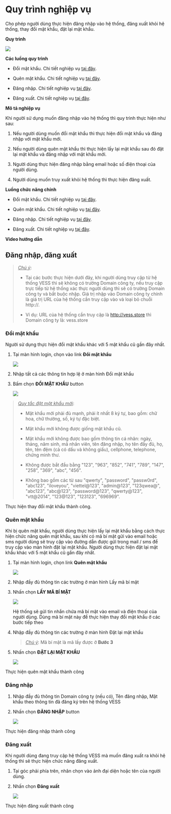 # Quy trình nghiệp vụ

Cho phép người dùng thực hiện đăng nhập vào hệ thống, đăng xuất khỏi hệ thống, thay đổi mật khẩu, đặt lại mật khẩu.

**Quy trình**

![](picture/PIC_DW_Login-QuyTrinh.png)

**Các luồng quy trình**

* Đổi mật khẩu. Chi tiết nghiệp vụ <u>[tại đây](#oi-mat-khau)</u>.

* Quên mật khẩu. Chi tiết nghiệp vụ <u>[tại đây](#quen-mat-khau)</u>.

* Đăng nhập. Chi tiết nghiệp vụ <u>[tại đây](#ang-nhap)</u>.

* Đăng xuất. Chi tiết nghiệp vụ <u>[tại đây](#ang-xuat)</u>.


**Mô tả nghiệp vụ**

Khi người sử dụng muốn đăng nhập vào hệ thống thì quy trình thực hiện như sau:

1. Nếu người dùng muốn đổi mật khẩu thì thực hiện đổi mật khẩu và đăng nhập với mật khẩu mới.

2. Nếu người dùng quên mật khẩu thì thực hiện lấy lại mật khẩu sau đó đặt lại mật khẩu và đăng nhập với mật khẩu mới.

3. Người dùng thực hiện đăng nhập bằng email hoặc số điện thoại của người dùng.

4. Người dùng muốn truy xuất khỏi hệ thống thì thực hiện đăng xuất.

**Luồng chức năng chính**

* Đổi mật khẩu. Chi tiết nghiệp vụ <u>[tại đây](#oi-mat-khau)</u>.

* Quên mật khẩu. Chi tiết nghiệp vụ <u>[tại đây](#quen-mat-khau)</u>.

* Đăng nhập. Chi tiết nghiệp vụ <u>[tại đây](#ang-nhap)</u>.

* Đăng xuất. Chi tiết nghiệp vụ <u>[tại đây](#ang-xuat)</u>.

**Video hướng dẫn**

## **Đăng nhập, đăng xuất**

 > *<u>Chú ý</u>*:
 >
 > - Tại các bước thực hiện dưới đây, khi người dùng truy cập từ hệ thống VESS thì sẽ không có trường Domain công ty, nếu truy cập trực tiếp từ hệ thống xác thực người dùng thì sẽ có trường Domain công ty và bắt buộc nhập. Giá trị nhập vào Domain công ty chính là giá trị URL của hệ thống cần truy cập vào và loại bỏ chuỗi http://.
 >
 > - Ví dụ: URL của hệ thống cần truy cập là http://vess.store thì Domain công ty là: vess.store
 
### **Đổi mật khẩu**

Người sử dụng thực hiện đổi mật khẩu khác với 5 mật khẩu cũ gần đây nhất.

1. Tại màn hình login, chọn vào link **Đổi mật khẩu**

    ![](picture/PIC_DW_Login-DoiMatKhau_1.png)

2. Nhập tất cả các thông tin hợp lệ ở màn hình Đổi mật khẩu

3. Bấm chọn **ĐỔI MẬT KHẨU** button

    ![](picture/PIC_DW_Login-DoiMatKhau_2_3.png)

> *<u>Quy tắc đặt mật khẩu mới</u>*:
>
> - Mật khẩu mới phải đủ mạnh, phải ít nhất 8 ký tự, bao gồm: chữ hoa, chữ thường, số, ký tự đặc biệt.
>
> - Mật khẩu mới không được giống mật khẩu cũ.
>
> - Mật khẩu mới không được bao gồm thông tin cá nhân: ngày, tháng, năm sinh, mã nhân viên, tên đăng nhập, họ tên đầy đủ, họ, tên, tên đệm (cả có dấu và không giấu), cellphone, telephone, chứng minh thư.
>
> - Không được bắt đầu bằng "123", "963", "852", "741", "789", "147", "258", "369", "abc", "456".
>
> - Không bao gồm các từ sau "qwerty", "password", "passw0rd", "abc123", "iloveyou", "viettel@123", "admin@123", "123qwea@", "abc123", "abc@123", "password@123", "qwerty@123", "vtt@2014", "123@123", "123123", "696969".

Thực hiện thay đổi mật khẩu thành công.


### **Quên mật khẩu**

   Khi bị quên mật khẩu, người dùng thực hiện lấy lại mật khẩu bằng cách thực hiện chức năng quên mật khẩu, sau khi có mã bí mật gửi vào email hoặc sms người dùng sẽ truy cập vào đường dẫn được gửi trong mail / sms để truy cập vào màn hình đặt lại mật khẩu. Người dùng thực hiện đặt lại mật khẩu khác với 5 mật khẩu cũ gần đây nhất.

1. Tại màn hình login, chọn link **Quên mật khẩu**

    ![](picture/PIC_DW_Login-QuenMatKhau_1.png)

2. Nhập đầy đủ thông tin các trường ở màn hình Lấy mã bí mật 

3. Nhấn chọn **LẤY MÃ BÍ MẬT**

    ![](picture/PIC_DW_Login-QuenMatKhau_2_3.png)

    Hệ thống sẽ gửi tin nhắn chứa mã bí mật vào email và điện thoại của người dùng. Dùng mã bí mật này để thực hiện thay đổi mật khẩu ở các bước tiếp theo

4. Nhập đầy đủ thông tin các trường ở màn hình Đặt lại mật khẩu 

    > *<u>Chú ý</u>*: Mã bí mật là mã lấy được ở **Bước 3**
    
5. Nhấn chọn **ĐẶT LẠI MẬT KHẨU**
    
    ![](picture/PIC_DW_Login-QuenMatKhau_4_5.png)

Thực hiện quên mật khẩu thành công

### **Đăng nhập**

1. Nhập đầy đủ thông tin Domain công ty (nếu có), Tên đăng nhập, Mật khẩu theo thông tin đã đăng ký trên hệ thống VESS

2. Nhấn chọn **ĐĂNG NHẬP** button

    ![](picture/PIC_DW_Login-DoiMatKhau_1.png)

Thực hiện đăng nhập thành công

### **Đăng xuất**
Khi người dùng đang truy cập hệ thống VESS mà muốn đăng xuất ra khỏi hệ thống thì sẽ thực hiện chức năng đăng xuất.

1. Tại góc phải phía trên, nhân chọn vào ảnh đại diện hoặc tên của người dùng.

2. Nhấn chọn **Đăng xuất**

    ![](picture/PIC_DW_Login-Logout.png)
    
Thực hiện đăng xuất thành công
